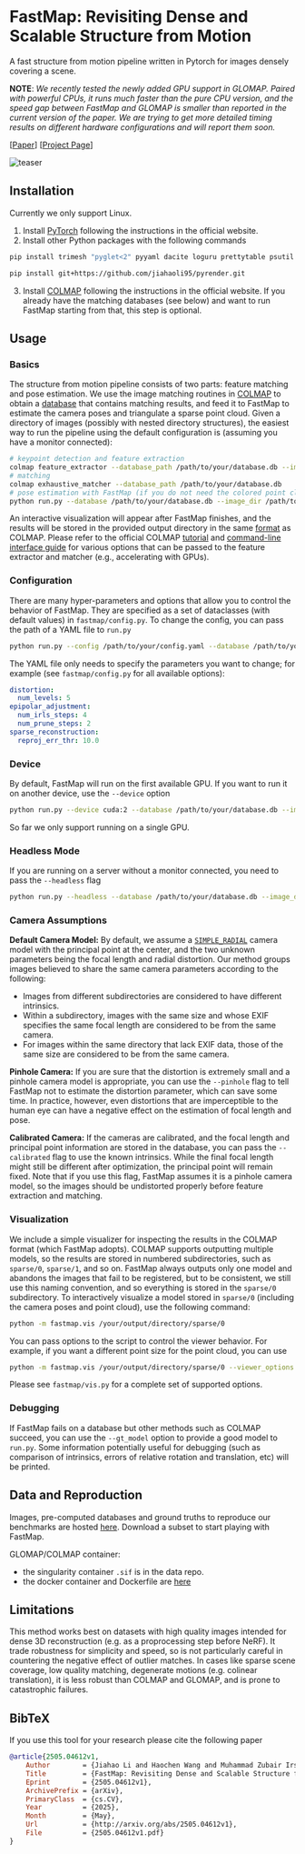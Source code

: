 # FastMap: Revisiting Dense and Scalable Structure from Motion
A fast structure from motion pipeline written in Pytorch for images densely covering a scene.

**NOTE**: *We recently tested the newly added GPU support in GLOMAP. Paired with powerful CPUs, it runs much faster than the pure CPU version, and the speed gap between FastMap and GLOMAP is smaller than reported in the current version of the paper. We are trying to get more detailed timing results on different hardware configurations and will report them soon.*

\[[Paper](http://arxiv.org/abs/2505.04612)\] \[[Project Page](https://jiahao.ai/fastmap)\]

![teaser](assets/teaser.png)

## Installation
Currently we only support Linux.
1. Install [PyTorch](https://pytorch.org) following the instructions in the official website.
2. Install other Python packages with the following commands
```bash
pip install trimesh "pyglet<2" pyyaml dacite loguru prettytable psutil
```
```bash
pip install git+https://github.com/jiahaoli95/pyrender.git
```
3. Install [COLMAP](https://colmap.github.io/install.html) following the instructions in the official website. If you already have the matching databases (see below) and want to run FastMap starting from that, this step is optional.

## Usage

### Basics
The structure from motion pipeline consists of two parts: feature matching and pose estimation. We use the image matching routines in [COLMAP](https://colmap.github.io/tutorial.html) to obtain a [database](https://colmap.github.io/database.html) that contains matching results, and feed it to FastMap to estimate the camera poses and triangulate a sparse point cloud. Given a directory of images (possibly with nested directory structures), the easiest way to run the pipeline using the default configuration is (assuming you have a monitor connected):
```bash
# keypoint detection and feature extraction
colmap feature_extractor --database_path /path/to/your/database.db --image_path /path/to/your/image/directory
# matching
colmap exhaustive_matcher --database_path /path/to/your/database.db
# pose estimation with FastMap (if you do not need the colored point cloud, you may omit the --image_dir option for some potential speedup)
python run.py --database /path/to/your/database.db --image_dir /path/to/your/image/directory --output_dir /your/output/directory
```
An interactive visualization will appear after FastMap finishes, and the results will be stored in the provided output directory in the same [format](https://colmap.github.io/format.html) as COLMAP. Please refer to the official COLMAP [tutorial](https://colmap.github.io/tutorial.html) and [command-line interface guide](https://colmap.github.io/cli.html) for various options that can be passed to the feature extractor and matcher (e.g., accelerating with GPUs).

### Configuration
There are many hyper-parameters and options that allow you to control the behavior of FastMap. They are specified as a set of dataclasses (with default values) in `fastmap/config.py`. To change the config, you can pass the path of a YAML file to `run.py`
```bash
python run.py --config /path/to/your/config.yaml --database /path/to/your/database.db --image_dir /path/to/your/image/directory --output_dir /your/output/directory
```
The YAML file only needs to specify the parameters you want to change; for example (see `fastmap/config.py` for all available options):
```yaml
distortion: 
  num_levels: 5
epipolar_adjustment:
  num_irls_steps: 4
  num_prune_steps: 2
sparse_reconstruction:
  reproj_err_thr: 10.0
```

### Device
By default, FastMap will run on the first available GPU. If you want to run it on another device, use the `--device` option
```bash
python run.py --device cuda:2 --database /path/to/your/database.db --image_dir /path/to/your/image/directory --output_dir /your/output/directory
```
So far we only support running on a single GPU.

### Headless Mode
If you are running on a server without a monitor connected, you need to pass the `--headless` flag
```bash
python run.py --headless --database /path/to/your/database.db --image_dir /path/to/your/image/directory --output_dir /your/output/directory
```

### Camera Assumptions
**Default Camera Model:** By default, we assume a [`SIMPLE_RADIAL`](https://colmap.github.io/cameras.html) camera model with the principal point at the center, and the two unknown parameters being the focal length and radial distortion. Our method groups images believed to share the same camera parameters according to the following:
- Images from different subdirectories are considered to have different intrinsics.
- Within a subdirectory, images with the same size and whose EXIF specifies the same focal length are considered to be from the same camera.
- For images within the same directory that lack EXIF data, those of the same size are considered to be from the same camera.

**Pinhole Camera:** If you are sure that the distortion is extremely small and a pinhole camera model is appropriate, you can use the `--pinhole` flag to tell FastMap not to estimate the distortion parameter, which can save some time. In practice, however, even distortions that are imperceptible to the human eye can have a negative effect on the estimation of focal length and pose.

**Calibrated Camera:** If the cameras are calibrated, and the focal length and principal point information are stored in the database, you can pass the `--calibrated` flag to use the known intrinsics. While the final focal length might still be different after optimization, the principal point will remain fixed. Note that if you use this flag, FastMap assumes it is a pinhole camera model, so the images should be undistorted properly before feature extraction and matching.

### Visualization
We include a simple visualizer for inspecting the results in the COLMAP format (which FastMap adopts). COLMAP supports outputting multiple models, so the results are stored in numbered subdirectories, such as `sparse/0`, `sparse/1`, and so on. FastMap always outputs only one model and abandons the images that fail to be registered, but to be consistent, we still use this naming convention, and so everything is stored in the `sparse/0` subdirectory. To interactively visualize a model stored in `sparse/0` (including the camera poses and point cloud), use the following command:
```bash
python -m fastmap.vis /your/output/directory/sparse/0
```
You can pass options to the script to control the viewer behavior. For example, if you want a different point size for the point cloud, you can use
```bash
python -m fastmap.vis /your/output/directory/sparse/0 --viewer_options point_size=5
```
Please see `fastmap/vis.py` for a complete set of supported options.

### Debugging
If FastMap fails on a database but other methods such as COLMAP succeed, you can use the `--gt_model` option to provide a good model to `run.py`. Some information potentially useful for debugging (such as comparison of intrinsics, errors of relative rotation and translation, etc) will be printed.

## Data and Reproduction
Images, pre-computed databases and ground truths to reproduce our benchmarks are hosted [here](https://huggingface.co/datasets/whc/fastmap_sfm). Download a subset to start playing with FastMap. 

GLOMAP/COLMAP container:
- the singularity container `.sif` is in the data repo.
- the docker container and Dockerfile are [here](https://hub.docker.com/r/haochenw/glomap/tags)

## Limitations
This method works best on datasets with high quality images intended for dense 3D reconstruction (e.g. as a proprocessing step before NeRF). It trade robustness for simplicity and speed, so is not particularly careful in countering the negative effect of outlier matches. In cases like sparse scene coverage, low quality matching, degenerate motions (e.g. colinear translation), it is less robust than COLMAP and GLOMAP, and is prone to catastrophic failures.

## BibTeX
If you use this tool for your research please cite the following paper
```bibtex
@article{2505.04612v1,
    Author        = {Jiahao Li and Haochen Wang and Muhammad Zubair Irshad and Igor Vasiljevic and Matthew R. Walter and Vitor Campagnolo Guizilini and Greg Shakhnarovich},
    Title         = {FastMap: Revisiting Dense and Scalable Structure from Motion},
    Eprint        = {2505.04612v1},
    ArchivePrefix = {arXiv},
    PrimaryClass  = {cs.CV},
    Year          = {2025},
    Month         = {May},
    Url           = {http://arxiv.org/abs/2505.04612v1},
    File          = {2505.04612v1.pdf}
}
```
